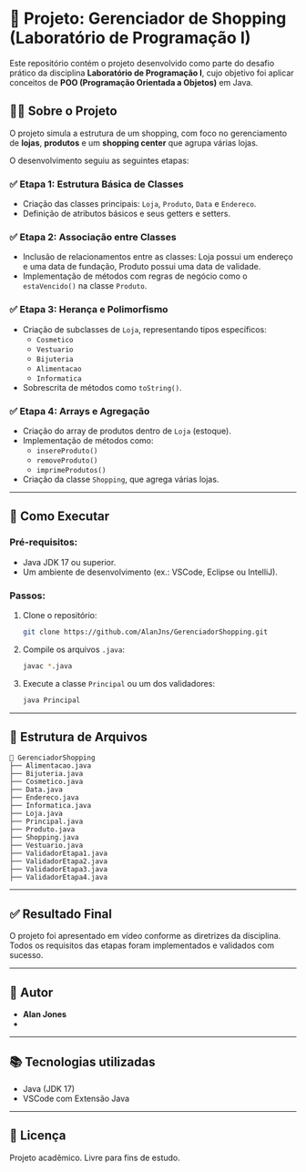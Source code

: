 
# 🛒 Projeto: Gerenciador de Shopping (Laboratório de Programação I)

Este repositório contém o projeto desenvolvido como parte do desafio prático da disciplina **Laboratório de Programação I**, cujo objetivo foi aplicar conceitos de **POO (Programação Orientada a Objetos)** em Java.

## 👨‍💻 Sobre o Projeto

O projeto simula a estrutura de um shopping, com foco no gerenciamento de **lojas**, **produtos** e um **shopping center** que agrupa várias lojas.

O desenvolvimento seguiu as seguintes etapas:

### ✅ Etapa 1: Estrutura Básica de Classes
- Criação das classes principais: `Loja`, `Produto`, `Data` e `Endereco`.
- Definição de atributos básicos e seus getters e setters.

### ✅ Etapa 2: Associação entre Classes
- Inclusão de relacionamentos entre as classes: Loja possui um endereço e uma data de fundação, Produto possui uma data de validade.
- Implementação de métodos com regras de negócio como o `estaVencido()` na classe `Produto`.

### ✅ Etapa 3: Herança e Polimorfismo
- Criação de subclasses de `Loja`, representando tipos específicos:
  - `Cosmetico`
  - `Vestuario`
  - `Bijuteria`
  - `Alimentacao`
  - `Informatica`
- Sobrescrita de métodos como `toString()`.

### ✅ Etapa 4: Arrays e Agregação
- Criação do array de produtos dentro de `Loja` (estoque).
- Implementação de métodos como:
  - `insereProduto()`
  - `removeProduto()`
  - `imprimeProdutos()`
- Criação da classe `Shopping`, que agrega várias lojas.

---

## 🚀 Como Executar

### Pré-requisitos:
- Java JDK 17 ou superior.
- Um ambiente de desenvolvimento (ex.: VSCode, Eclipse ou IntelliJ).

### Passos:
1. Clone o repositório:
   ```bash
   git clone https://github.com/AlanJns/GerenciadorShopping.git
   ```
2. Compile os arquivos `.java`:
   ```bash
   javac *.java
   ```
3. Execute a classe `Principal` ou um dos validadores:
   ```bash
   java Principal
   ```

---

## 📄 Estrutura de Arquivos

```
📂 GerenciadorShopping
├── Alimentacao.java
├── Bijuteria.java
├── Cosmetico.java
├── Data.java
├── Endereco.java
├── Informatica.java
├── Loja.java
├── Principal.java
├── Produto.java
├── Shopping.java
├── Vestuario.java
├── ValidadorEtapa1.java
├── ValidadorEtapa2.java
├── ValidadorEtapa3.java
├── ValidadorEtapa4.java
```

---

## ✅ Resultado Final

O projeto foi apresentado em vídeo conforme as diretrizes da disciplina. Todos os requisitos das etapas foram implementados e validados com sucesso.

---

## 👤 Autor

- **Alan Jones**
- [LinkedIn]: www.linkedin.com/in/alan-jones-ti

---

## 📚 Tecnologias utilizadas

- Java (JDK 17)
- VSCode com Extensão Java

---

## 🏅 Licença
Projeto acadêmico. Livre para fins de estudo.
